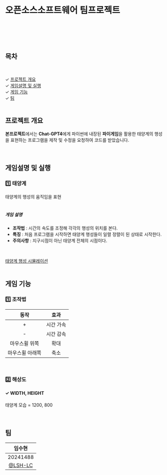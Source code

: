 # 오픈소스소프트웨어 팀프로젝트
<br><br>

<br>

## 목차
<br>

✓ [프로젝트 개요](#프로젝트-개요)<br>
✓ [게임설명 및 실행](#게임설명-및-실행)<br>
✓ [게임 기능](#게임-기능)<br>
✓ [팀](#팀)<br>
<br>

## 프로젝트 개요
**본프로젝트**에서는 **Chat-GPT4**에게 파이썬에 내장된 **파이게임**을 활용한 태양계의 행성을 표현하는 프로그램을 제작 및 수정을 요청하여 코드를 받았습니다. <br>
<br><br>

## 게임설명 및 실행
### 1️⃣ 태양계
태양계의 행성의 움직임을 표현
<br><br>

##### 게임 설명
- **조작법** : 시간의 속도를 조정해 각각의 행성의 위치를 본다.
- **특징** : 처음 프로그램을 시작하면 태양계 행성들이 일렬 정렬이 된 상태로 시작한다.
- **주의사항** : 지구시점이 아닌 태양계 전체의 시점이다.
  
<br>

[태양계 행성 시뮬레이션](https://github.com/LSH-LC/2024-Team-OSS/blob/main/test.ipynb)
<br><br>

## 게임 기능
### 1️⃣ 조작법

|동작|효과|
|:---:|:---:|
|+|시간 가속|
|-|시간 감속|
|마우스휠 위쪽|확대|
|마우스휠 아래쪽|축소|

<br>

### 2️⃣ 해상도
#### ✓ WIDTH, HEIGHT
태양계 모습 = 1200, 800<br>
<br><br>

## 팀

|임수현|
|:---:|
|20241488|
|[@LSH-LC](https://github.com/LSH-LC)|

